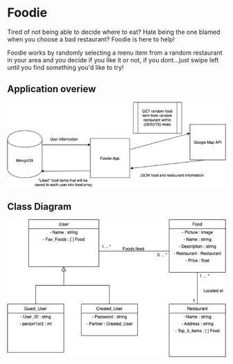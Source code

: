 # Foodie
Tired of not being able to decide where to eat? Hate being the one blamed when you choose a bad restaurant? Foodie is here to help! 

Foodie works by randomly selecting a menu item from a random restaurant in your area and you decide if you like it or not, if you dont...just swipe left until you find something you'd like to try!

## Application overiew
![Program Overview](ProgramOverview.png?raw=true "Program Overview")

## Class Diagram
![Class Diagram](ClassDiagram.png?raw=true "Class Diagram")




